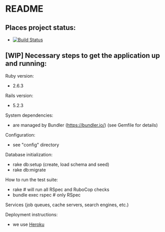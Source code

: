 # README

## Places project status:
  - [![Build Status](https://travis-ci.com/labs-ruby/places-project.svg?branch=master)](https://travis-ci.com/labs-ruby/places-project)

## [WIP] Necessary steps to get the application up and running:

Ruby version:
  - 2.6.3

Rails version:
  - 5.2.3

System dependencies:
  - are managed by Bundler (https://bundler.io/) (see Gemfile for details)

Configuration:
  - see "config" directory

Database initialization:
  - rake db:setup (create, load schema and seed)
  - rake db:migrate

How to run the test suite:
  - rake # will run all RSpec and RuboCop checks
  - bundle exec rspec # only RSpec

Services (job queues, cache servers, search engines, etc.)

Deployment instructions:
  - we use [Heroku](https://heroku.com)

